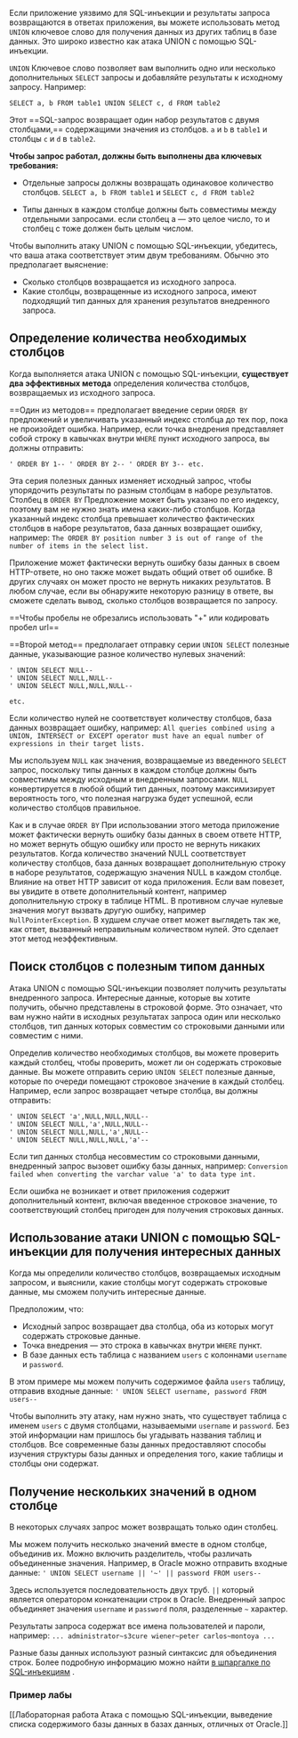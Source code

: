 Если приложение уязвимо для SQL-инъекции и результаты запроса возвращаются в ответах приложения, вы можете использовать метод `UNION` ключевое слово для получения данных из других таблиц в базе данных. Это широко известно как атака UNION с помощью SQL-инъекции.

`UNION` Ключевое слово позволяет вам выполнить одно или несколько дополнительных `SELECT` запросы и добавляйте результаты к исходному запросу. Например:
```
SELECT a, b FROM table1 UNION SELECT c, d FROM table2
```

Этот ==SQL-запрос возвращает один набор результатов с двумя столбцами,== содержащими значения из столбцов. `a` и `b` в `table1` и столбцы `c` и `d` в `table2`.

**Чтобы запрос работал, должны быть выполнены два ключевых требования:**
- Отдельные запросы должны возвращать одинаковое количество столбцов.
	`SELECT a, b FROM table1` и `SELECT c, d FROM table2`

- Типы данных в каждом столбце должны быть совместимы между отдельными запросами.
	 если столбец a — это целое число, то и столбец c тоже должен быть целым числом.

Чтобы выполнить атаку UNION с помощью SQL-инъекции, убедитесь, что ваша атака соответствует этим двум требованиям. Обычно это предполагает выяснение:
- Сколько столбцов возвращается из исходного запроса.
- Какие столбцы, возвращенные из исходного запроса, имеют подходящий тип данных для хранения результатов внедренного запроса.

## Определение количества необходимых столбцов

Когда выполняется атака UNION с помощью SQL-инъекции, **существует два эффективных метода** определения количества столбцов, возвращаемых из исходного запроса.

==Один из методов== предполагает введение серии `ORDER BY` предложений и увеличивать указанный индекс столбца до тех пор, пока не произойдет ошибка. Например, если точка внедрения представляет собой строку в кавычках внутри `WHERE` пункт исходного запроса, вы должны отправить:

`' ORDER BY 1-- ' ORDER BY 2-- ' ORDER BY 3-- etc.`

Эта серия полезных данных изменяет исходный запрос, чтобы упорядочить результаты по разным столбцам в наборе результатов. Столбец в `ORDER BY` Предложение может быть указано по его индексу, поэтому вам не нужно знать имена каких-либо столбцов. Когда указанный индекс столбца превышает количество фактических столбцов в наборе результатов, база данных возвращает ошибку, например:
`The ORDER BY position number 3 is out of range of the number of items in the select list.`

Приложение может фактически вернуть ошибку базы данных в своем HTTP-ответе, но оно также может выдать общий ответ об ошибке. В других случаях он может просто не вернуть никаких результатов. В любом случае, если вы обнаружите некоторую разницу в ответе, вы сможете сделать вывод, сколько столбцов возвращается по запросу.

==Чтобы пробелы не обрезались использовать "+" или кодировать пробел url==

==Второй метод== предполагает отправку серии `UNION SELECT` полезные данные, указывающие разное количество нулевых значений:
```
' UNION SELECT NULL-- 
' UNION SELECT NULL,NULL-- 
' UNION SELECT NULL,NULL,NULL-- 

etc.
```

Если количество нулей не соответствует количеству столбцов, база данных возвращает ошибку, например:
`All queries combined using a UNION, INTERSECT or EXCEPT operator must have an equal number of expressions in their target lists.`

Мы используем `NULL` как значения, возвращаемые из введенного `SELECT` запрос, поскольку типы данных в каждом столбце должны быть совместимы между исходным и внедренным запросами. `NULL` конвертируется в любой общий тип данных, поэтому максимизирует вероятность того, что полезная нагрузка будет успешной, если количество столбцов правильное.

Как и в случае `ORDER BY` При использовании этого метода приложение может фактически вернуть ошибку базы данных в своем ответе HTTP, но может вернуть общую ошибку или просто не вернуть никаких результатов. Когда количество значений NULL соответствует количеству столбцов, база данных возвращает дополнительную строку в наборе результатов, содержащую значения NULL в каждом столбце. Влияние на ответ HTTP зависит от кода приложения. Если вам повезет, вы увидите в ответе дополнительный контент, например дополнительную строку в таблице HTML. В противном случае нулевые значения могут вызвать другую ошибку, например `NullPointerException`. В худшем случае ответ может выглядеть так же, как ответ, вызванный неправильным количеством нулей. Это сделает этот метод неэффективным.

## Поиск столбцов с полезным типом данных

Атака UNION с помощью SQL-инъекции позволяет получить результаты внедренного запроса. Интересные данные, которые вы хотите получить, обычно представлены в строковой форме. Это означает, что вам нужно найти в исходных результатах запроса один или несколько столбцов, тип данных которых совместим со строковыми данными или совместим с ними.

Определив количество необходимых столбцов, вы можете проверить каждый столбец, чтобы проверить, может ли он содержать строковые данные. Вы можете отправить серию `UNION SELECT` полезные данные, которые по очереди помещают строковое значение в каждый столбец. Например, если запрос возвращает четыре столбца, вы должны отправить:
```
' UNION SELECT 'a',NULL,NULL,NULL-- 
' UNION SELECT NULL,'a',NULL,NULL-- 
' UNION SELECT NULL,NULL,'a',NULL-- 
' UNION SELECT NULL,NULL,NULL,'a'--
```

Если тип данных столбца несовместим со строковыми данными, внедренный запрос вызовет ошибку базы данных, например:
`Conversion failed when converting the varchar value 'a' to data type int.`

Если ошибка не возникает и ответ приложения содержит дополнительный контент, включая введенное строковое значение, то соответствующий столбец пригоден для получения строковых данных.

## Использование атаки UNION с помощью SQL-инъекции для получения интересных данных

Когда мы определили количество столбцов, возвращаемых исходным запросом, и выяснили, какие столбцы могут содержать строковые данные, мы сможем получить интересные данные.

Предположим, что:
- Исходный запрос возвращает два столбца, оба из которых могут содержать строковые данные.
- Точка внедрения — это строка в кавычках внутри `WHERE` пункт.
- В базе данных есть таблица с названием `users` с колоннами `username` и `password`.

В этом примере мы можем получить содержимое файла `users` таблицу, отправив входные данные:
`' UNION SELECT username, password FROM users--`

Чтобы выполнить эту атаку, нам нужно знать, что существует таблица с именем `users` с двумя столбцами, называемыми `username` и `password`. Без этой информации нам пришлось бы угадывать названия таблиц и столбцов. Все современные базы данных предоставляют способы изучения структуры базы данных и определения того, какие таблицы и столбцы они содержат.

## Получение нескольких значений в одном столбце

В некоторых случаях запрос может возвращать только один столбец.

Мы можем получить несколько значений вместе в одном столбце, объединив их. Можно включить разделитель, чтобы различать объединенные значения. Например, в Oracle можно отправить входные данные:
`' UNION SELECT username || '~' || password FROM users--`

Здесь используется последовательность двух труб. `||` который является оператором конкатенации строк в Oracle. Внедренный запрос объединяет значения `username` и `password` поля, разделенные `~` характер.

Результаты запроса содержат все имена пользователей и пароли, например:
`... administrator~s3cure wiener~peter carlos~montoya ...`

Разные базы данных используют разный синтаксис для объединения строк. Более подробную информацию можно найти [в шпаргалке по SQL-инъекциям](https://portswigger.net/web-security/sql-injection/cheat-sheet) .

### Пример лабы
[[Лабораторная работа Атака с помощью SQL-инъекции, выведение списка содержимого базы данных в базах данных, отличных от Oracle.]]